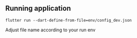 
## Running application 
```
flutter run --dart-define-from-file=env/config_dev.json
```
Adjust file name according to your run env
